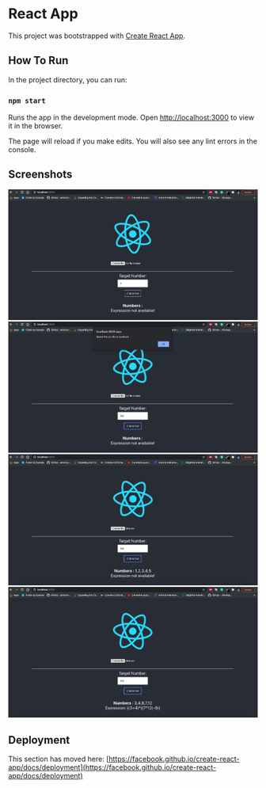 # React App

This project was bootstrapped with [Create React App](https://github.com/facebook/create-react-app).

## How To Run

In the project directory, you can run:

### `npm start`

Runs the app in the development mode.
Open [http://localhost:3000](http://localhost:3000) to view it in the browser.

The page will reload if you make edits.
You will also see any lint errors in the console.

## Screenshots

<img src="./screenshots/1.png">
<br>
<img src="./screenshots/2.png">
<br>
<img src="./screenshots/3.png">
<br>
<img src="./screenshots/4.png">

## Deployment

This section has moved here: [https://facebook.github.io/create-react-app/docs/deployment](https://facebook.github.io/create-react-app/docs/deployment)
